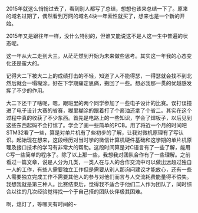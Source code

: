2015年就这么悄悄过去了，看到别人都写了总结，想想也该来总结一下了。原来的域名过期了，偶然看到万网的域名4块一年索性就买了，想来也是一个新的开始。
<!--more-->

2015年又是跟往年一样，没什么特别的，但谁又能说这不是人这一生中普遍的状态呢。

这一年从大二走到大三。从茫茫然到开始为未来做些思考。其实这一年我的心态变化还是蛮大的。

记得大二下被大二上的成绩打击的不轻，知道了人不能得瑟，一得瑟就会找不到北然后就会一塌糊涂。好在下学期痛定思痛，搬回了一些。想必我那一贯的优越感发挥了不少的作用。

大二下还干了啥呢，嗯，跟班里的两个同学参加了一些电子设计的比赛。误打误撞进了电子设计大赛的省赛，糊里糊涂的跟着打了个酱油还拿了个省二。其实在这个过程中真的收获了不少东西。首先是电路上的一些知识，学会了焊板子，以后见到这些东西起码不会打怵了。学会了画一些简单的PCB。用了将近一个月的时间吧STM32看了一些，算是对单片机有了些初步的了解，让我对微机原理有了写认识。起始现在想来，这段经历对当时学的微信计算机硬件基础和这学期的单片机原理及接口技术的学习有非常大的帮助。这段时间算是对C语言有了一些了解，能用C写一些简单的程序了。除了以上那一些，我想我对团队合作有了一些理解。之前看过一篇文章，说是人分为几类，一类人在与人的合作交流中可以做出远超过独自一人的工作，有些人需要独立工作但是需要从别人那询问建议才能放心，还有一些人需要独立完成工作不需要其他人的参与对他们而言与人交流耗费能量得不偿失。我想我就是第三种人。比赛结束后，觉得我不适合于他们二人作为团队了，同时综合以往的几次经验觉得找一个于自己搭的团队伙伴极其困难。

啊，熄灯了，等哪天有时间的~

